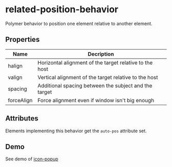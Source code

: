 # related-position-behavior
Polymer behavior to position one element relative to another element.

## Properties

|Name                | Decription                                                |
|--------------------|-----------------------------------------------------------|
|halign              | Horizontal alignment of the target relative to the host   |
|valign              | Vertical alignment of the target relative to the host     |
|spacing             | Additional spacing between the subject and the target     |
|forceAlign          | Force alignment even if window isn't big enough           |

## Attributes
Elements implementing this behavior get the `auto-pos` attribute set.

## Demo
See demo of [icon-popup](https://pkaske.github.io/icon-popup)
